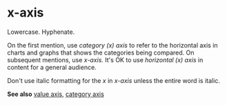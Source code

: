 # x-axis

Lowercase. Hyphenate. 

On the first mention, use *category (x) axis* to refer to the horizontal axis in charts and graphs that shows the categories being compared. On subsequent mentions, use *x-axis.* It's OK to use *horizontal (x) axis* in content for a general audience. 

Don't use italic formatting for the *x* in *x-axis* unless the entire word is italic.

**See also** [value axis](~/a-z-word-list-term-collections/v/value-axis.md), [category axis](~/a-z-word-list-term-collections/c/category-axis.md)
